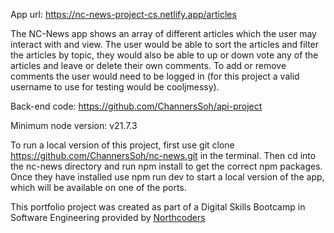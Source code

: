 App url: https://nc-news-project-cs.netlify.app/articles

The NC-News app shows an array of different articles which the user may interact with and view. The user would be able to sort the articles and filter the articles by topic, they would also be able to up or down vote any of the articles and leave or delete their own comments. To add or remove comments the user would need to be logged in (for this project a valid username to use for testing would be cooljmessy).

Back-end code: https://github.com/ChannersSoh/api-project

Minimum node version: v21.7.3

To run a local version of this project, first use git clone https://github.com/ChannersSoh/nc-news.git in the terminal. Then cd into the nc-news directory and run npm install to get the correct npm packages. Once they have installed use npm run dev to start a local version of the app, which will be available on one of the ports.

This portfolio project was created as part of a Digital Skills Bootcamp in Software Engineering provided by [Northcoders](https://northcoders.com/)
